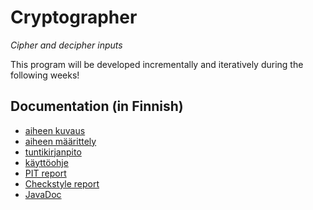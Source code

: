 ﻿# Cryptographer
*Cipher and decipher inputs*

This program will be developed incrementally and iteratively during the following weeks!


## Documentation (in Finnish)
* [aiheen kuvaus](documentation/aiheenKuvausJaRakenne.md)
* [aiheen määrittely](documentation/aihemaarittely.md)
* [tuntikirjanpito](documentation/tuntikirjanpito.md)
* [käyttöohje](https://github.com/SNurmivaara/Cryptographer/blob/master/documentation/Cryptographer_manual%20(2).pdf)
* [PIT report](https://htmlpreview.github.io/?https://github.com/SNurmivaara/Cryptographer/blob/master/documentation/pit/201704271821/index.html)
* [Checkstyle report](https://htmlpreview.github.io/?https://github.com/SNurmivaara/Cryptographer/blob/master/documentation/checkstyle/Viikko6/checkstyle.html)
* [JavaDoc](http://htmlpreview.github.com/?https://github.com/SNurmivaara/Cryptographer/blob/master/javadoc/index.html)
